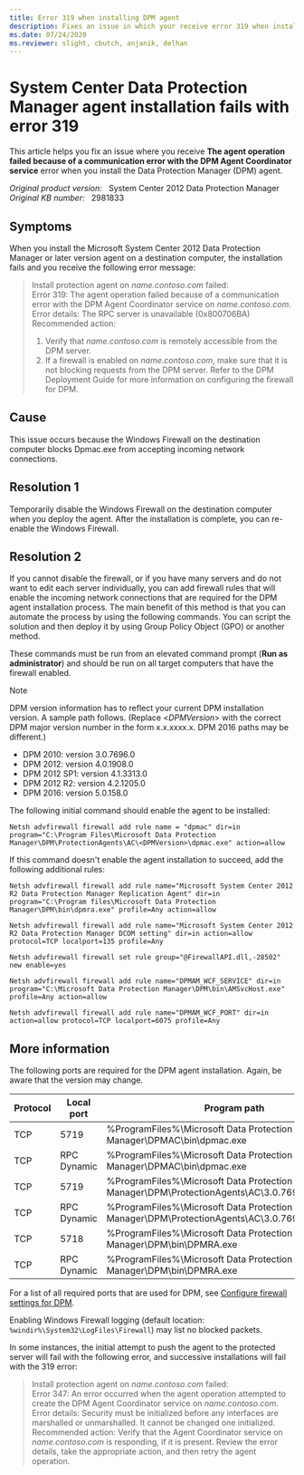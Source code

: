 ```yaml
---
title: Error 319 when installing DPM agent
description: Fixes an issue in which your receive error 319 when installing the Data Protection Manager agent.
ms.date: 07/24/2020
ms.reviewer: slight, cbutch, anjanik, delhan
---
```

# System Center Data Protection Manager agent installation fails with error 319

This article helps you fix an issue where you receive **The agent operation failed because of a communication error with the DPM Agent Coordinator service** error when you install the Data Protection Manager (DPM) agent.

_Original product version:_ &nbsp; System Center 2012 Data Protection Manager  
_Original KB number:_ &nbsp; 2981833

## Symptoms

When you install the Microsoft System Center 2012 Data Protection Manager or later version agent on a destination computer, the installation fails and you receive the following error message:

> Install protection agent on _name.contoso.com_ failed:  
> Error 319: The agent operation failed because of a communication error with the DPM Agent Coordinator service on _name.contoso.com_.  
> Error details: The RPC server is unavailable (0x800706BA)  
> Recommended action:
>
> 1) Verify that _name.contoso.com_ is remotely accessible from the DPM server.
> 2) If a firewall is enabled on _name.contoso.com_, make sure that it is not blocking requests from the DPM server. Refer to the DPM Deployment Guide for more information on configuring the firewall for DPM.

## Cause

This issue occurs because the Windows Firewall on the destination computer blocks Dpmac.exe from accepting incoming network connections.

## Resolution 1

Temporarily disable the Windows Firewall on the destination computer when you deploy the agent. After the installation is complete, you can re-enable the Windows Firewall.

## Resolution 2

If you cannot disable the firewall, or if you have many servers and do not want to edit each server individually, you can add firewall rules that will enable the incoming network connections that are required for the DPM agent installation process. The main benefit of this method is that you can automate the process by using the following commands. You can script the solution and then deploy it by using Group Policy Object (GPO) or another method.

These commands must be run from an elevated command prompt (**Run as administrator**) and should be run on all target computers that have the firewall enabled.

> [!NOTE]
> DPM version information has to reflect your current DPM installation version. A sample path follows. (Replace \<_DPMVersion_> with the correct DPM major version number in the form x.x.xxxx.x. DPM 2016 paths may be different.)
>
> - DPM 2010: version 3.0.7696.0
> - DPM 2012: version 4.0.1908.0
> - DPM 2012 SP1: version 4.1.3313.0
> - DPM 2012 R2: version 4.2.1205.0
 > - DPM 2016: version 5.0.158.0

The following initial command should enable the agent to be installed:

```console
Netsh advfirewall firewall add rule name = "dpmac" dir=in program="C:\Program Files\Microsoft Data Protection Manager\DPM\ProtectionAgents\AC\<DPMVersion>\dpmac.exe" action=allow
```

If this command doesn't enable the agent installation to succeed, add the following additional rules:

```console
Netsh advfirewall firewall add rule name="Microsoft System Center 2012 R2 Data Protection Manager Replication Agent" dir=in program="C:\Program files\Microsoft Data Protection Manager\DPM\bin\dpmra.exe" profile=Any action=allow

Netsh advfirewall firewall add rule name="Microsoft System Center 2012 R2 Data Protection Manager DCOM setting" dir=in action=allow protocol=TCP localport=135 profile=Any

Netsh advfirewall firewall set rule group="@FirewallAPI.dll,-28502" new enable=yes

Netsh advfirewall firewall add rule name="DPMAM_WCF_SERVICE" dir=in program="C:\Microsoft Data Protection Manager\DPM\bin\AMSvcHost.exe" profile=Any action=allow

Netsh advfirewall firewall add rule name="DPMAM_WCF_PORT" dir=in action=allow protocol=TCP localport=6075 profile=Any
```

## More information

The following ports are required for the DPM agent installation. Again, be aware that the version may change.

|Protocol|Local port|Program path|
|---|---|---|
|TCP|5719|%ProgramFiles%\Microsoft Data Protection Manager\DPMAC\bin\dpmac.exe|
|TCP|RPC Dynamic|%ProgramFiles%\Microsoft Data Protection Manager\DPMAC\bin\dpmac.exe|
|TCP|5719|%ProgramFiles%\Microsoft Data Protection Manager\DPM\ProtectionAgents\AC\3.0.7696.0\dpmac.exe|
|TCP|RPC Dynamic|%ProgramFiles%\Microsoft Data Protection Manager\DPM\ProtectionAgents\AC\3.0.7696.0\dpmac.exe|
|TCP|5718|%ProgramFiles%\Microsoft Data Protection Manager\DPM\bin\DPMRA.exe|
|TCP|RPC Dynamic|%ProgramFiles%\Microsoft Data Protection Manager\DPM\bin\DPMRA.exe|
  
For a list of all required ports that are used for DPM, see [Configure firewall settings for DPM](/previous-versions/system-center/system-center-2012-R2/hh757794(v=sc.12)?redirectedfrom=MSDN).  

Enabling Windows Firewall logging (default location: `%windir%\System32\LogFiles\Firewall`) may list no blocked packets.

In some instances, the initial attempt to push the agent to the protected server will fail with the following error, and successive installations will fail with the 319 error:

> Install protection agent on _name.contoso.com_ failed:  
> Error 347: An error occurred when the agent operation attempted to create the DPM Agent Coordinator service on _name.contoso.com_.  
> Error details: Security must be initialized before any interfaces are marshalled or unmarshalled. It cannot be changed one initialized.  
> Recommended action: Verify that the Agent Coordinator service on _name.contoso.com_ is responding, if it is present. Review the error details, take the appropriate action, and then retry the agent operation.

